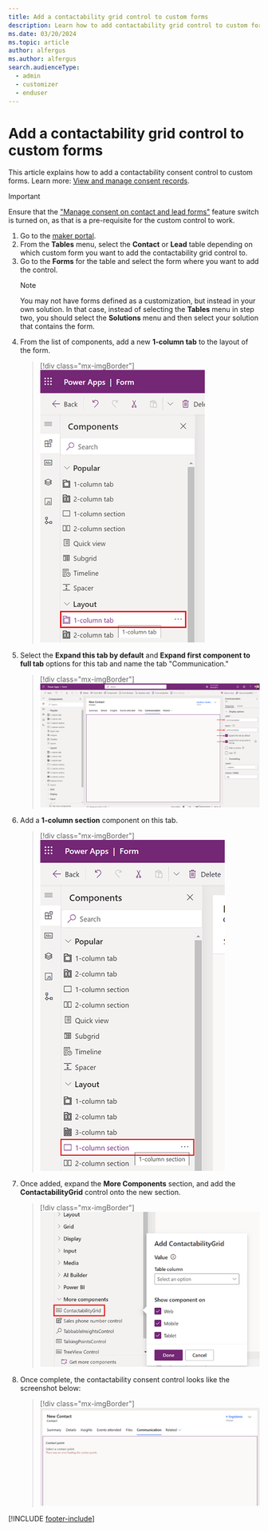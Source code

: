 ```yaml
---
title: Add a contactability grid control to custom forms
description: Learn how to add contactability grid control to custom forms.
ms.date: 03/20/2024
ms.topic: article
author: alfergus
ms.author: alfergus
search.audienceType: 
  - admin
  - customizer
  - enduser
---
```


# Add a contactability grid control to custom forms

This article explains how to add a contactability consent control to custom forms. Learn more: [View and manage consent records](real-time-marketing-email-text-consent.md#view-and-manage-consent-records).

> [!IMPORTANT]
> Ensure that the ["Manage consent on contact and lead forms"](real-time-marketing-email-text-consent.md#view-and-manage-consent-records) feature switch is turned on, as that is a pre-requisite for the custom control to work.

1. Go to the [maker portal](https://make.powerapps.com/).
1. From the **Tables** menu, select the **Contact** or **Lead** table depending on which custom form you want to add the contactability grid control to.
1. Go to the **Forms** for the table and select the form where you want to add the control.
    > [!NOTE]
    > You may not have forms defined as a customization, but instead in your own solution. In that case, instead of selecting the **Tables** menu in step two, you should select the **Solutions** menu and then select your solution that contains the form.
1. From the list of components, add a new **1-column tab** to the layout of the form.
    > [!div class="mx-imgBorder"]
    > ![For the layout, add a section of one column tab](media/add-1-column-tab.png "For the layout, add a section of one column tab")
1. Select the **Expand this tab by default** and **Expand first component to full tab** options for this tab and name the tab "Communication."
    > [!div class="mx-imgBorder"]
    > ![Expand column tab to full display](media/expand-column-tab-to-full-display.png "Expand column tab to full display")
1. Add a **1-column section** component on this tab.
    > [!div class="mx-imgBorder"]
    > ![Add a section of one column](media/add-1-column-section.png "Add a section of one column")
1. Once added, expand the **More Components** section, and add the **ContactabilityGrid** control onto the new section.
    > [!div class="mx-imgBorder"]
    > ![Select the contactability grid by expanding the section](media/select-contactability-grid.png "Select the contactability grid by expanding the section")
1. Once complete, the contactability consent control looks like the screenshot below:
    > [!div class="mx-imgBorder"]
    > ![You can add your contact points](media/add-your-contact-points.png "You can add your contact points")

[!INCLUDE [footer-include](./includes/footer-banner.md)]